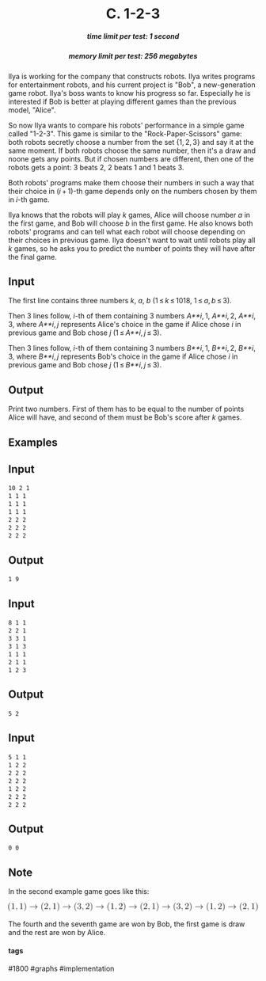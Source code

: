 <h1 style='text-align: center;'> C. 1-2-3</h1>

<h5 style='text-align: center;'>time limit per test: 1 second</h5>
<h5 style='text-align: center;'>memory limit per test: 256 megabytes</h5>

Ilya is working for the company that constructs robots. Ilya writes programs for entertainment robots, and his current project is "Bob", a new-generation game robot. Ilya's boss wants to know his progress so far. Especially he is interested if Bob is better at playing different games than the previous model, "Alice". 

So now Ilya wants to compare his robots' performance in a simple game called "1-2-3". This game is similar to the "Rock-Paper-Scissors" game: both robots secretly choose a number from the set {1, 2, 3} and say it at the same moment. If both robots choose the same number, then it's a draw and noone gets any points. But if chosen numbers are different, then one of the robots gets a point: 3 beats 2, 2 beats 1 and 1 beats 3. 

Both robots' programs make them choose their numbers in such a way that their choice in (*i* + 1)-th game depends only on the numbers chosen by them in *i*-th game. 

Ilya knows that the robots will play *k* games, Alice will choose number *a* in the first game, and Bob will choose *b* in the first game. He also knows both robots' programs and can tell what each robot will choose depending on their choices in previous game. Ilya doesn't want to wait until robots play all *k* games, so he asks you to predict the number of points they will have after the final game. 

## Input

The first line contains three numbers *k*, *a*, *b* (1 ≤ *k* ≤ 1018, 1 ≤ *a*, *b* ≤ 3). 

Then 3 lines follow, *i*-th of them containing 3 numbers *A**i*, 1, *A**i*, 2, *A**i*, 3, where *A**i*, *j* represents Alice's choice in the game if Alice chose *i* in previous game and Bob chose *j* (1 ≤ *A**i*, *j* ≤ 3). 

Then 3 lines follow, *i*-th of them containing 3 numbers *B**i*, 1, *B**i*, 2, *B**i*, 3, where *B**i*, *j* represents Bob's choice in the game if Alice chose *i* in previous game and Bob chose *j* (1 ≤ *B**i*, *j* ≤ 3). 

## Output

Print two numbers. First of them has to be equal to the number of points Alice will have, and second of them must be Bob's score after *k* games.

## Examples

## Input


```
10 2 1  
1 1 1  
1 1 1  
1 1 1  
2 2 2  
2 2 2  
2 2 2  

```
## Output


```
1 9  

```
## Input


```
8 1 1  
2 2 1  
3 3 1  
3 1 3  
1 1 1  
2 1 1  
1 2 3  

```
## Output


```
5 2  

```
## Input


```
5 1 1  
1 2 2  
2 2 2  
2 2 2  
1 2 2  
2 2 2  
2 2 2  

```
## Output


```
0 0  

```
## Note

In the second example game goes like this:

![](images/1e21b6e200707470571d69c9946ace6b56f5279b.png)

The fourth and the seventh game are won by Bob, the first game is draw and the rest are won by Alice.



#### tags 

#1800 #graphs #implementation 